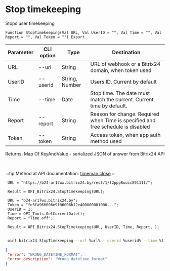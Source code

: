 ﻿---
sidebar_position: 7
---

# Stop timekeeping
 Stops user timekeeping



`Function StopTimekeeping(Val URL, Val UserID = "", Val Time = "", Val Report = "", Val Token = "") Export`

 | Parameter | CLI option | Type | Destination |
 |-|-|-|-|
 | URL | --url | String | URL of webhook or a Bitrix24 domain, when token used |
 | UserID | --userid | String, Number | Users ID. Current by default |
 | Time | --time | Date | Stop time. The date must match the current. Current time by default. |
 | Report | --report | String | Reason for change. Required when Time is specified and free schedule is disabled |
 | Token | --token | String | Access token, when app auth method used |

 
 Returns: Map Of KeyAndValue - serialized JSON of answer from Bitrix24 API

<br/>

:::tip
Method at API documentation: [timeman.close](https://dev.1c-bitrix.ru/rest_help/timeman/base/timeman_close.php)
:::
<br/>


```bsl title="Code example"
 URL = "https://b24-ar17wx.bitrix24.by/rest/1/f2ppp8uucc891111/";
 
 Result = OPI_Bitrix24.StopTimekeeping(URL);
 
 URL = "b24-ar17wx.bitrix24.by";
 Token = "fe3fa966006e9f06006b12e400000001000...";
 UserID = 1;
 Time = OPI_Tools.GetCurrentDate();
 Report = "Time off";
 
 Result = OPI_Bitrix24.StopTimekeeping(URL, UserID, Time, Report, );
```
	


```sh title="CLI command example"
 
 oint bitrix24 StopTimekeeping --url %url% --userid %userid% --time %time% --report %report% --token %token%

```

```json title="Result"
{
 "error": "WRONG_DATETIME_FORMAT",
 "error_description": "Wrong datetime format"
}
```
